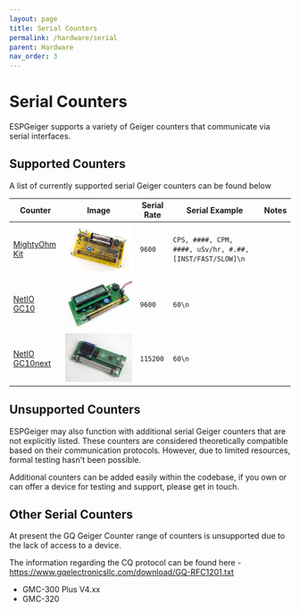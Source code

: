 ```yaml
---
layout: page
title: Serial Counters
permalink: /hardware/serial
parent: Hardware
nav_order: 3
---
```


# Serial Counters

ESPGeiger supports a variety of Geiger counters that communicate via serial interfaces.

## Supported Counters

A list of currently supported serial Geiger counters can be found below

| Counter | Image | Serial Rate | Serial Example | Notes |
|---|---|---|---|---|
[MightyOhm Kit](https://www.tindie.com/stores/mightyohm/) | ![MightyOhm](img/mightyohm.jpg#img-thumbnail) | `9600` | `CPS, ####, CPM, ####, uSv/hr, #.##, [INST/FAST/SLOW]\n` | 
[NetIO GC10](https://www.ebay.co.uk/usr/pelorymate) | ![NetIO GC10](img/gc10.jpg#img-thumbnail) | `9600` | `60\n` | 
[NetIO GC10next](https://www.ebay.co.uk/usr/pelorymate) | ![NetIO GC10next](img/gc10next.jpg#img-thumbnail) | `115200` | `60\n` |

## Unsupported Counters

ESPGeiger may also function with additional serial Geiger counters that are not explicitly listed. These counters are considered theoretically compatible based on their communication protocols. However, due to limited resources, formal testing hasn't been possible.

Additional counters can be added easily within the codebase, if you own or can offer a device for testing and support, please get in touch.

## Other Serial Counters

At present the GQ Geiger Counter range of counters is unsupported due to the lack of access to a device. 

The information regarding the CQ protocol can be found here - https://www.gqelectronicsllc.com/download/GQ-RFC1201.txt

- GMC-300 Plus V4.xx
- GMC-320